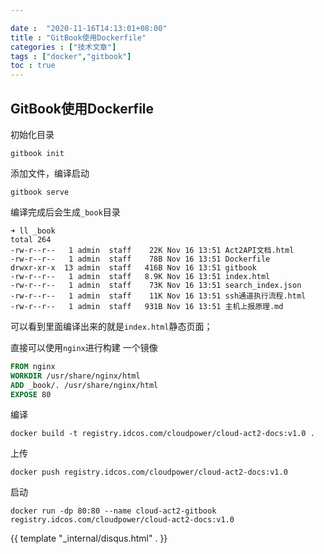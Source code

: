 ```yaml
---

date :  "2020-11-16T14:13:01+08:00" 
title : "GitBook使用Dockerfile" 
categories : ["技术文章"] 
tags : ["docker","gitbook"] 
toc : true
---
```


## GitBook使用Dockerfile

初始化目录

```
gitbook init
```

添加文件，编译启动

```
gitbook serve
```

编译完成后会生成`_book`目录

```shell
➜ ll _book
total 264
-rw-r--r--   1 admin  staff    22K Nov 16 13:51 Act2API文档.html
-rw-r--r--   1 admin  staff    78B Nov 16 13:51 Dockerfile
drwxr-xr-x  13 admin  staff   416B Nov 16 13:51 gitbook
-rw-r--r--   1 admin  staff   8.9K Nov 16 13:51 index.html
-rw-r--r--   1 admin  staff    73K Nov 16 13:51 search_index.json
-rw-r--r--   1 admin  staff    11K Nov 16 13:51 ssh通道执行流程.html
-rw-r--r--   1 admin  staff   931B Nov 16 13:51 主机上报原理.md
```

可以看到里面编译出来的就是`index.html`静态页面；

直接可以使用`nginx`进行构建 一个镜像

```dockerfile
FROM nginx
WORKDIR /usr/share/nginx/html
ADD _book/. /usr/share/nginx/html
EXPOSE 80
```

编译

```shell
docker build -t registry.idcos.com/cloudpower/cloud-act2-docs:v1.0 .
```

上传

```shell
docker push registry.idcos.com/cloudpower/cloud-act2-docs:v1.0
```

启动

```shell
docker run -dp 80:80 --name cloud-act2-gitbook registry.idcos.com/cloudpower/cloud-act2-docs:v1.0
```

{{ template "_internal/disqus.html" . }}
